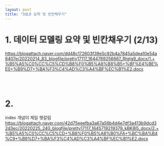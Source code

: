 ```yaml
---
layout: post
title: "SQLD 요약 및 빈칸채우기"
---
```


# 1. 데이터 모델링 요약 및 빈칸채우기 (2/13)
https://blogattach.naver.com/dd48c172603f39e5c92b4a7845a5dea10e54a8407e/20220214_83_blogfile/pretty17117_1644769256667_Rtgtg9_docx/1.+%B5%A5%C0%CC%C5%CD%B8%F0%B5%A8%B8%B5+%BF%E4%BE%E0+%B9%D7+%BA%F3%C4%AD%C3%A4%BF%EC%B1%E2.docx

<br><br>
# 2. 
index 개념이 제일 헷갈림
https://blogattach.naver.com/42d75eeefba3a67a56b4d4e7df3a413b9dcd32d3ec/20220225_240_blogfile/pretty17117_1645719219379_kBK8l5_docx/2.+%B5%A5%C0%CC%C5%CD+%B8%F0%B5%A8%B0%FA+%BC%BA%B4%C9+%B9%D7+%BA%F3%C4%AD%C3%A4%BF%EC%B1%E2.docx
